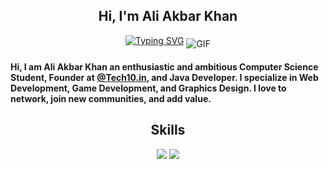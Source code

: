 
<h2 align="center">Hi, I'm Ali Akbar Khan</h2>

<p align="center">
<a href="https://git.io/typing-svg"><img src="https://readme-typing-svg.demolab.com?font=Fira+Code&weight=600&size=24&pause=1000&color=F7C300&width=435&lines=Welcome%2C+to+my+Github+Profile;I'm+a+Java+Devloper+and+more" alt="Typing SVG" /></a>
<img align="middle" alt="GIF" src="https://images-wixmp-ed30a86b8c4ca887773594c2.wixmp.com/f/12cbe8a4-f55c-4b40-85bb-d8e1405e7b84/derewio-1d534a30-bf98-4e95-b876-267b0bfea1a1.gif?token=eyJ0eXAiOiJKV1QiLCJhbGciOiJIUzI1NiJ9.eyJzdWIiOiJ1cm46YXBwOjdlMGQxODg5ODIyNjQzNzNhNWYwZDQxNWVhMGQyNmUwIiwiaXNzIjoidXJuOmFwcDo3ZTBkMTg4OTgyMjY0MzczYTVmMGQ0MTVlYTBkMjZlMCIsIm9iaiI6W1t7InBhdGgiOiJcL2ZcLzEyY2JlOGE0LWY1NWMtNGI0MC04NWJiLWQ4ZTE0MDVlN2I4NFwvZGVyZXdpby0xZDUzNGEzMC1iZjk4LTRlOTUtYjg3Ni0yNjdiMGJmZWExYTEuZ2lmIn1dXSwiYXVkIjpbInVybjpzZXJ2aWNlOmZpbGUuZG93bmxvYWQiXX0.MAHYh1Xpqjv-R0cSZtCRbmyO13JzitShLyOvTdYtJ9g" />
</p>


<p>
  
#### Hi, I am **Ali Akbar Khan** an enthusiastic and ambitious Computer Science Student, Founder at [@Tech10.in](https://www.instagram.com/tech10.in/), and Java Developer. I specialize in Web Development, Game Development, and Graphics Design. I love to network, join new communities, and add value.

</p>
<div>
<h2 align = "center">Skills</h2>
<p align="center">
<img src="https://skillicons.dev/icons?i=java,nodejs,figma,ae,anaconda,blender,bootstrap,c,cpp,css,github,git,godot,html&theme=dark" />
<img src="https://go-skill-icons.vercel.app/api/icons?i=mysql,ps,pycharm,py,visualstudio,vscode,wordpress,behance,canva,notepadpp,notion,jupyter,pandas,leetcode," />
</p>

</div>
